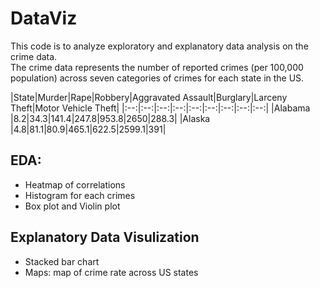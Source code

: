 # DataViz
This code is to analyze exploratory and explanatory data analysis on the crime data.  
The crime data represents the number of reported crimes (per 100,000 population) across seven categories of crimes for each state in the US.

|State|Murder|Rape|Robbery|Aggravated Assault|Burglary|Larceny Theft|Motor Vehicle Theft|
|:--:|:--:|:--:|:--:|:--:|:--:|:--:|:--:|:--:|
|Alabama |8.2|34.3|141.4|247.8|953.8|2650|288.3|
|Alaska |4.8|81.1|80.9|465.1|622.5|2599.1|391|

## EDA:
* Heatmap of correlations
* Histogram for each crimes
* Box plot and Violin plot

## Explanatory Data Visulization 
* Stacked bar chart 
* Maps: map of crime rate across US states 
